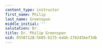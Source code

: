 ```yaml
---
content_type: instructor
first_name: Philip
last_name: Greenspun
middle_initial: ''
salutation: Dr.
title: Dr. Philip Greenspun
uid: 85507128-5605-b175-eabb-276245bef3db
---
```

